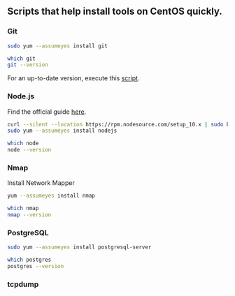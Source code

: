 
## Scripts that help install tools on CentOS quickly. 

### Git 

```bash
sudo yum --assumeyes install git

which git
git --version
```

For an up-to-date version, execute this [script](./Git.sh). 

### Node.js

Find the official guide [here](https://nodejs.org/en/download/package-manager/#enterprise-linux-and-fedora "Red Hat® Enterprise Linux® / RHEL, CentOS and Fedora").

```bash
curl --silent --location https://rpm.nodesource.com/setup_10.x | sudo bash -
sudo yum --assumeyes install nodejs

which node
node --version
```

### Nmap 

Install Network Mapper 
 
```bash
yum --assumeyes install nmap

which nmap
nmap --version
```
 
### PostgreSQL

```bash
sudo yum --assumeyes install postgresql-server

which postgres
postgres --version
```
 
### tcpdump
